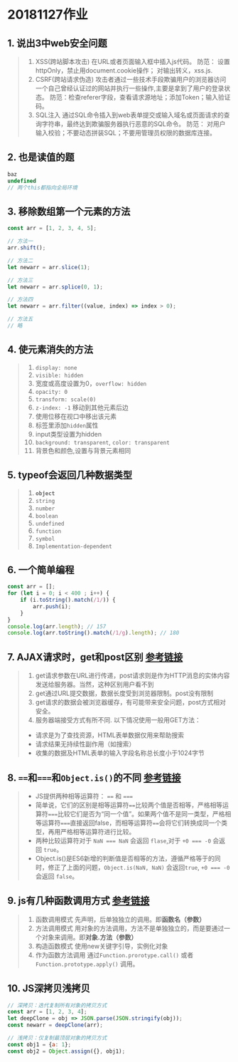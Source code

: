 # 20181127作业

## 1. 说出3中web安全问题

>1. XSS(跨站脚本攻击)
>    在URL或者页面输入框中插入js代码。
>    防范： 设置httpOnly，禁止用document.cookie操作； 对输出转义，xss.js.
>2. CSRF(跨站请求伪造)
>    攻击者通过一些技术手段欺骗用户的浏览器访问一个自己曾经认证过的网站并执行一些操作,主要是拿到了用户的登录状态。
>    防范：检查referer字段，查看请求源地址；添加Token；输入验证码。
>3. SQL注入
>    通过SQL命令插入到web表单提交或输入域名或页面请求的查询字符串，最终达到欺骗服务器执行恶意的SQL命令。
>    防范： 对用户输入校验；不要动态拼装SQL；不要用管理员权限的数据库连接。

## 2. 也是读值的题

```javascript
baz  
undefined
// 两个this都指向全局环境
```

## 3. 移除数组第一个元素的方法

```javascript
const arr = [1, 2, 3, 4, 5];

// 方法一
arr.shift();

// 方法二
let newarr = arr.slice(1);

// 方法三
let newarr = arr.splice(0, 1);

// 方法四
let newarr = arr.filter((value, index) => index > 0);

// 方法五
// 略
```

## 4. 使元素消失的方法

>1. `display: none`
>2. `visible: hidden`
>3. 宽度或高度设置为0，`overflow: hidden`
>4. `opacity: 0`
>5. `transform: scale(0)`
>6. `z-index: -1` 移动到其他元素后边
>7. 使用位移在视口中移出该元素
>8. 标签里添加`hidden`属性
>9. input类型设置为hidden
>10. `background: transparent`, `color: transparent`
>11. 背景色和颜色,设置与背景元素相同

## 5. typeof会返回几种数据类型

>1. **`object`**
>2. `string`
>3. `number`
>4. `boolean`
>5. `undefined`
>6. `function`
>7. `symbol`
>8. `Implementation-dependent`

## 6. 一个简单编程

```js
const arr = [];
for (let i = 0; i < 400 ; i++) {
    if (i.toString().match(/1/)) {
        arr.push(i);
    }
}
console.log(arr.length); // 157
console.log(arr.toString().match(/1/g).length); // 180
```

## 7. AJAX请求时，get和post区别  [参考链接](https://www.cnblogs.com/ranyonsue/p/5888692.html "ajax请求中get和post区别")

>1. get请求参数在URL进行传递，post请求则是作为HTTP消息的实体内容发送给服务器。当然，这种区别用户看不到
>2. get通过URL提交数据，数据长度受到浏览器限制。post没有限制
>3. get请求的数据会被浏览器缓存，有可能带来安全问题，post方式相对安全。
>4. 服务器端接受方式有所不同.
>  以下情况使用一般用GET方法：
>* 请求是为了查找资源，HTML表单数据仅用来帮助搜索
>* 请求结果无持续性副作用（如搜索）
>* 收集的数据及HTML表单的输入字段名称总长度小于1024字节

## 8. `==`和`===`和`Object.is()`的不同  [参考链接](https://wangdoc.com/javascript/operators/comparison.html)

> * JS提供两种相等运算符： `==` 和 `===`
> * 简单说，它们的区别是相等运算符`==`比较两个值是否相等，严格相等运算符`===`比较它们是否为“同一个值”。如果两个值不是同一类型，严格相等运算符`===`直接返回false，而相等运算符`==`会将它们转换成同一个类型，再用严格相等运算符进行比较。
> * 两种比较运算符对于 `NaN === NaN` 会返回 `flase`,对于 `+0 === -0` 会返回 `true`。
> * Object.is()是ES6新增的判断值是否相等的方法，遵循严格等于的同时，修正了上面的问题，`Object.is(NaN, NaN)` 会返回`true`, `+0 === -0` 会返回 `false`。

## 9. js有几种函数调用方式  [参考链接](https://blog.csdn.net/Rainy_X/article/details/80022684)

> 1. 函数调用模式
> 先声明，后单独独立的调用。即**函数名（参数）**
> 2. 方法调用模式
> 用对象的方法调用，方法不是单独独立的，而是要通过一个对象来调用。即**对象.方法（参数）**
> 3. 构造函数模式
> 使用new关键字引导，实例化对象
> 4. 作为函数方法调用
> 通过`Function.prorotype.call()` 或者 `Function.prototype.apply()` 调用。

## 10. JS深拷贝浅拷贝

```javascript
// 深拷贝：迭代复制所有对象的拷贝方式  
const arr = [1, 2, 3, 4];
let deepClone = obj => JSON.parse(JSON.stringify(obj));
const newarr = deepClone(arr);

// 浅拷贝：仅复制最顶层对象的拷贝方式
const obj1 = {a: 1};
const obj2 = Object.assign({}, obj1);
```
